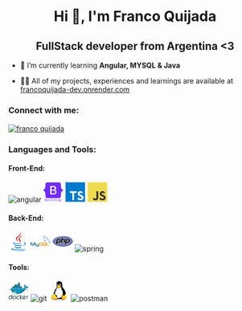 <h1 align="center">Hi 👋, I'm Franco Quijada</h1>
<h2 align="center">FullStack developer from Argentina <3</h2>

- 🌱 I’m currently learning **Angular, MYSQL & Java**

- 👨‍💻 All of my projects, experiences and learnings are available at [francoquijada-dev.onrender.com](francoquijada-dev.onrender.com)

<h3 align="left">Connect with me:</h3>
<p align="left">
<a href="https://linkedin.com/in/franco quijada" target="blank"><img align="center" src="https://raw.githubusercontent.com/rahuldkjain/github-profile-readme-generator/master/src/images/icons/Social/linked-in-alt.svg" alt="franco quijada" height="30" width="40" /></a>
</p>

<h3 align="left">Languages and Tools:</h3>

<h4 align="left"> Front-End: </h4>

<p align="left" style="text-decoration: none"> <!--ANGULAR--> <a href="https://angular.io" target="_blank" rel="noreferrer" style="text-decoration: none"> <img src="https://angular.io/assets/images/logos/angular/angular.svg" alt="angular" width="40" height="40"/> </a><!--ANGULAR--> <!--BOOTSTRAP--><a href="https://getbootstrap.com" target="_blank" rel="noreferrer" style="text-decoration: none"> <img src="https://raw.githubusercontent.com/devicons/devicon/master/icons/bootstrap/bootstrap-plain-wordmark.svg" alt="bootstrap" width="40" height="40"/> </a><!--BOOTSTRAP--> <!--TYPESCRIPT--><a href="https://www.typescriptlang.org/" target="_blank" rel="noreferrer" style="text-decoration: none"> <img src="https://raw.githubusercontent.com/devicons/devicon/master/icons/typescript/typescript-original.svg" alt="typescript" width="40" height="40"/> </a><!--TYPESCRIPT--> <!--JAVASCRIPT--><a href="https://developer.mozilla.org/en-US/docs/Web/JavaScript" target="_blank" rel="noreferrer" style="text-decoration: none"> <img src="https://raw.githubusercontent.com/devicons/devicon/master/icons/javascript/javascript-original.svg" alt="javascript" width="40" height="40"/> </a> <!--JAVASCRIPT-->
</p>
<h4 align="left"> Back-End: </h4>

<p align="left" style="text-decoration: none"> <!--JAVA--><a href="https://www.java.com" target="_blank" rel="noreferrer" style="text-decoration: none"> <img src="https://raw.githubusercontent.com/devicons/devicon/master/icons/java/java-original.svg" alt="java" width="40" height="40"/> </a><!--JAVA--> <!--JAVA--><a href="https://www.mysql.com/" target="_blank" rel="noreferrer" style="text-decoration: none"> <img src="https://raw.githubusercontent.com/devicons/devicon/master/icons/mysql/mysql-original-wordmark.svg" alt="mysql" width="40" height="40"/> </a><!--MYSQL--> <!--PHP--><a href="https://www.php.net" target="_blank" rel="noreferrer" style="text-decoration: none"> <img src="https://raw.githubusercontent.com/devicons/devicon/master/icons/php/php-original.svg" alt="php" width="40" height="40"/> </a><!--PHP--> <!--SPRING--><a href="https://spring.io/" target="_blank" rel="noreferrer" style="text-decoration: none"> <img src="https://www.vectorlogo.zone/logos/springio/springio-icon.svg" alt="spring" width="40" height="40"/> </a><!--SPRING-->
</p>

<h4 align="left"> Tools: </h4>

<p align="left" style="text-decoration: none">  <!--DOCKER--><a href="https://www.docker.com/" target="_blank" rel="noreferrer" style="text-decoration: none"> <img src="https://raw.githubusercontent.com/devicons/devicon/master/icons/docker/docker-original-wordmark.svg" alt="docker" width="40" height="40"/> </a><!--DOCKER--> <!--GIT--><a href="https://git-scm.com/" target="_blank" rel="noreferrer" style="text-decoration: none"> <img src="https://www.vectorlogo.zone/logos/git-scm/git-scm-icon.svg" alt="git" width="40" height="40"/> </a><!--GIT-->  <!--LINUX--><a href="https://www.linux.org/" target="_blank" rel="noreferrer" style="text-decoration: none"> <img src="https://raw.githubusercontent.com/devicons/devicon/master/icons/linux/linux-original.svg" alt="linux" width="40" height="40"/> </a><!--LINUX--> <!--POSTMAN--><a href="https://postman.com" target="_blank" rel="noreferrer" style="text-decoration: none"> <img src="https://www.vectorlogo.zone/logos/getpostman/getpostman-icon.svg" alt="postman" width="40" height="40"/> </a><!--POSTMAN-->
</p>
